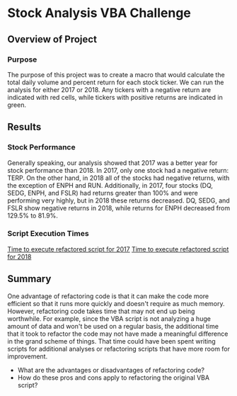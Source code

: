 # Stock Analysis VBA Challenge

## Overview of Project

### Purpose
The purpose of this project was to create a macro that would calculate the total daily volume and percent return for each stock ticker. We can run the analysis for either 2017 or 2018. Any tickers with a negative return are indicated with red cells, while tickers with positive returns are indicated in green.

## Results

### Stock Performance

Generally speaking, our analysis showed that 2017 was a better year for stock performance than 2018. In 2017, only one stock had a negative return: TERP. On the other hand, in 2018 all of the stocks had negative returns, with the exception of ENPH and RUN.
Additionally, in 2017, four stocks (DQ, SEDG, ENPH, and FSLR) had returns greater than 100% and were performing very highly, but in 2018 these returns decreased. DQ, SEDG, and FSLR show negative returns in 2018, while returns for ENPH decreased from 129.5% to 81.9%.

### Script Execution Times
[Time to execute refactored script for 2017](/Resources/VBA_Challenge_2017.png)
[Time to execute refactored script for 2018](/Resources/VBA_Challenge_2018.png)

## Summary
One advantage of refactoring code is that it can make the code more efficient so that it runs more quickly and doesn't require as much memory.
However, refactoring code takes time that may not end up being worthwhile. For example, since the VBA script is not analyzing a huge amount of data and won't be used on a regular basis, the additional time that it took to refactor the code may not have made a meaningful difference in the grand scheme of things. That time could have been spent writing scripts for additional analyses or refactoring scripts that have more room for improvement.

- What are the advantages or disadvantages of refactoring code?
- How do these pros and cons apply to refactoring the original VBA script?
